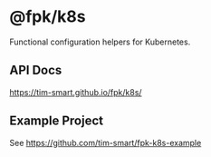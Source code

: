 # @fpk/k8s

Functional configuration helpers for Kubernetes.

## API Docs

https://tim-smart.github.io/fpk/k8s/

## Example Project

See https://github.com/tim-smart/fpk-k8s-example

